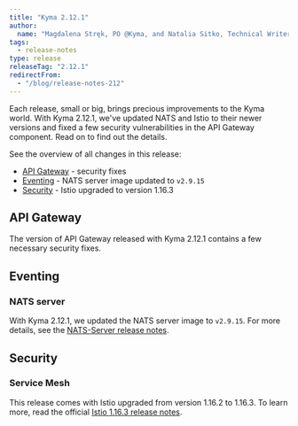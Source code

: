 ```yaml
---
title: "Kyma 2.12.1"
author:
  name: "Magdalena Stręk, PO @Kyma, and Natalia Sitko, Technical Writer @Kyma"
tags:
  - release-notes 
type: release 
releaseTag: "2.12.1"
redirectFrom:
  - "/blog/release-notes-212"
---
```


Each release, small or big, brings precious improvements to the Kyma world. With Kyma 2.12.1, we've updated NATS and Istio to their newer versions and fixed a few security vulnerabilities in the API Gateway component. Read on to find out the details.

<!-- overview -->

See the overview of all changes in this release:

- [API Gateway](#api-gateway) - security fixes
- [Eventing](#eventing) - NATS server image updated to `v2.9.15`
- [Security](#security) - Istio upgraded to version 1.16.3

## API Gateway
The version of API Gateway released with Kyma 2.12.1 contains a few necessary security fixes.

## Eventing  
### NATS server 

With Kyma 2.12.1, we updated the NATS server image to `v2.9.15`. For more details, see the [NATS-Server release notes](https://github.com/nats-io/nats-server/releases/tag/v2.9.15). 

## Security
### Service Mesh
This release comes with Istio upgraded from version 1.16.2 to 1.16.3. To learn more, read the official [Istio 1.16.3 release notes](https://istio.io/latest/news/releases/1.16.x/announcing-1.16/upgrade-notes/).